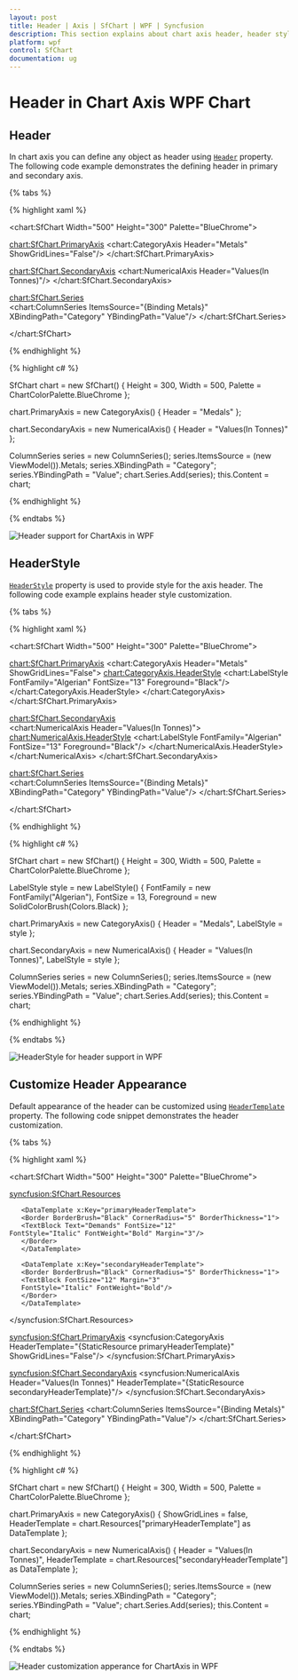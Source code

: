 ```yaml
---
layout: post
title: Header | Axis | SfChart | WPF | Syncfusion 
description: This section explains about chart axis header, header style, it's behavior and customization header apperance of chart axis in WPF chart
platform: wpf
control: SfChart
documentation: ug
---
```


# Header in Chart Axis WPF Chart

## Header

In chart axis you can define any object as header using [`Header`](https://help.syncfusion.com/cr/wpf/Syncfusion.UI.Xaml.Charts.ChartAxis.html#Syncfusion_UI_Xaml_Charts_ChartAxis_Header) property. The following code example demonstrates the defining header in primary and secondary axis. 

{% tabs %}

{% highlight xaml %}

<chart:SfChart Width="500" Height="300" Palette="BlueChrome">

<chart:SfChart.PrimaryAxis>
<chart:CategoryAxis Header="Metals"  ShowGridLines="False"/>
</chart:SfChart.PrimaryAxis>        

<chart:SfChart.SecondaryAxis>
<chart:NumericalAxis Header="Values(In Tonnes)"/>
</chart:SfChart.SecondaryAxis>        

<chart:SfChart.Series>                
<chart:ColumnSeries ItemsSource="{Binding Metals}" XBindingPath="Category" YBindingPath="Value"/>
</chart:SfChart.Series>

</chart:SfChart>

{% endhighlight %}

{% highlight c# %}

SfChart chart = new SfChart() 
{ 
    Height = 300,
    Width = 500, 
    Palette = ChartColorPalette.BlueChrome
};

chart.PrimaryAxis = new CategoryAxis()
{ 
    Header = "Medals" 
};

chart.SecondaryAxis = new NumericalAxis()
{ 
    Header = "Values(In Tonnes)" 
};

ColumnSeries series = new ColumnSeries();
series.ItemsSource = (new ViewModel()).Metals;
series.XBindingPath = "Category";
series.YBindingPath = "Value";
chart.Series.Add(series);
this.Content = chart;

{% endhighlight %}

{% endtabs %}

![Header support for ChartAxis in WPF](Axis_image/WPF_Chart_Axis_Header.png)

## HeaderStyle

[`HeaderStyle`](https://help.syncfusion.com/cr/wpf/Syncfusion.UI.Xaml.Charts.ChartAxis.html#Syncfusion_UI_Xaml_Charts_ChartAxis_HeaderStyle) property is used to provide style for the axis header. The following code example explains header style customization.

{% tabs %}

{% highlight xaml %}

<chart:SfChart Width="500" Height="300" Palette="BlueChrome">

<chart:SfChart.PrimaryAxis>
<chart:CategoryAxis Header="Metals" 
 ShowGridLines="False">
<chart:CategoryAxis.HeaderStyle>
<chart:LabelStyle FontFamily="Algerian" FontSize="13" Foreground="Black"/>
</chart:CategoryAxis.HeaderStyle>
</chart:CategoryAxis>
</chart:SfChart.PrimaryAxis>

<chart:SfChart.SecondaryAxis>            
<chart:NumericalAxis Header="Values(In Tonnes)">
<chart:NumericalAxis.HeaderStyle>
<chart:LabelStyle FontFamily="Algerian" FontSize="13" Foreground="Black"/>
</chart:NumericalAxis.HeaderStyle>
</chart:NumericalAxis>
</chart:SfChart.SecondaryAxis>

<chart:SfChart.Series>            
<chart:ColumnSeries ItemsSource="{Binding Metals}" XBindingPath="Category" YBindingPath="Value"/>
</chart:SfChart.Series>

</chart:SfChart>

{% endhighlight %}

{% highlight c# %}

SfChart chart = new SfChart() 
{ 
    Height = 300,
    Width = 500, 
    Palette = ChartColorPalette.BlueChrome
};

LabelStyle style = new LabelStyle()
{
    FontFamily = new FontFamily("Algerian"),
    FontSize = 13,
    Foreground = new SolidColorBrush(Colors.Black)
};

chart.PrimaryAxis = new CategoryAxis()
{
    Header = "Medals",
    LabelStyle = style
};

chart.SecondaryAxis = new NumericalAxis()
{
    Header = "Values(In Tonnes)",
    LabelStyle = style
};

ColumnSeries series = new ColumnSeries();
series.ItemsSource = (new ViewModel()).Metals;
series.XBindingPath = "Category";
series.YBindingPath = "Value";
chart.Series.Add(series);
this.Content = chart;

{% endhighlight %}

{% endtabs %}

![HeaderStyle for header support in WPF](Axis_image/WPF_Chart_Axis_HeaderStyle.png)

## Customize Header Appearance

Default appearance of the header can be customized using [`HeaderTemplate`](https://help.syncfusion.com/cr/wpf/Syncfusion.UI.Xaml.Charts.ChartAxis.html#Syncfusion_UI_Xaml_Charts_ChartAxis_HeaderTemplate) property. The following code snippet demonstrates the header customization.

{% tabs %}

{% highlight xaml %}

<chart:SfChart Width="500" Height="300" Palette="BlueChrome">

<syncfusion:SfChart.Resources>
 
       <DataTemplate x:Key="primaryHeaderTemplate">
       <Border BorderBrush="Black" CornerRadius="5" BorderThickness="1">
       <TextBlock Text="Demands" FontSize="12"           FontStyle="Italic" FontWeight="Bold" Margin="3"/>
       </Border>
       </DataTemplate>
       
       <DataTemplate x:Key="secondaryHeaderTemplate">
       <Border BorderBrush="Black" CornerRadius="5" BorderThickness="1">
       <TextBlock FontSize="12" Margin="3"
       FontStyle="Italic" FontWeight="Bold"/>
       </Border>
       </DataTemplate>

</syncfusion:SfChart.Resources>

<syncfusion:SfChart.PrimaryAxis>
<syncfusion:CategoryAxis HeaderTemplate="{StaticResource primaryHeaderTemplate}"  ShowGridLines="False"/>
</syncfusion:SfChart.PrimaryAxis>

<syncfusion:SfChart.SecondaryAxis>
<syncfusion:NumericalAxis Header="Values(In Tonnes)"
HeaderTemplate="{StaticResource secondaryHeaderTemplate}"/>
</syncfusion:SfChart.SecondaryAxis>
   
<chart:SfChart.Series>
<chart:ColumnSeries ItemsSource="{Binding Metals}" XBindingPath="Category" YBindingPath="Value"/>
</chart:SfChart.Series>
        
</chart:SfChart>

{% endhighlight %}

{% highlight c# %}

SfChart chart = new SfChart() 
{ 
    Height = 300,
    Width = 500, 
    Palette = ChartColorPalette.BlueChrome
};

chart.PrimaryAxis = new CategoryAxis()
{
    ShowGridLines = false,
    HeaderTemplate = chart.Resources["primaryHeaderTemplate"] as DataTemplate
};

chart.SecondaryAxis = new NumericalAxis()
{
    Header = "Values(In Tonnes)",
    HeaderTemplate = chart.Resources["secondaryHeaderTemplate"] as DataTemplate
};

ColumnSeries series = new ColumnSeries();
series.ItemsSource = (new ViewModel()).Metals;
series.XBindingPath = "Category";
series.YBindingPath = "Value";
chart.Series.Add(series);
this.Content = chart;

{% endhighlight %}

{% endtabs %}

![Header customization apperance for ChartAxis in WPF](Axis_image/WPF_Chart_Axis_Customize_Header_Appearence.png)